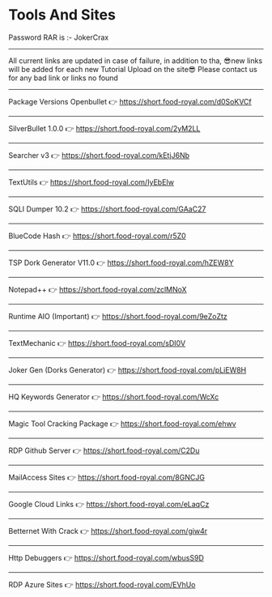 # Tools And Sites
Password RAR is :- JokerCrax
__ __ __ __ __ __ __ __ __ __ __ __ __ __ __ __ __ __ __ __ __ __ __
All current links are updated in case of failure,
in addition to tha,
😎new links will be added for each new Tutorial Upload on the site😎
Please contact us for any bad link or links no found
__ __ __ __ __ __ __ __ __ __ __ __ __ __ __ __ __ __ __ __ __ __ __
Package Versions Openbullet 👉 https://short.food-royal.com/d0SoKVCf
__ __ __ __ __ __ __ __ __ __ __ __ __ __ __ __ __ __ __ __ __ __ __
SilverBullet 1.0.0 👉 https://short.food-royal.com/2yM2LL
__ __ __ __ __ __ __ __ __ __ __ __ __ __ __ __ __ __ __ __ __ __ __
Searcher v3 👉 https://short.food-royal.com/kEtjJ6Nb
__ __ __ __ __ __ __ __ __ __ __ __ __ __ __ __ __ __ __ __ __ __ __
TextUtils 👉 https://short.food-royal.com/IyEbEIw
__ __ __ __ __ __ __ __ __ __ __ __ __ __ __ __ __ __ __ __ __ __ __
SQLI Dumper 10.2 👉 https://short.food-royal.com/GAaC27
__ __ __ __ __ __ __ __ __ __ __ __ __ __ __ __ __ __ __ __ __ __ __
BlueCode Hash 👉 https://short.food-royal.com/r5Z0
__ __ __ __ __ __ __ __ __ __ __ __ __ __ __ __ __ __ __ __ __ __ __
TSP Dork Generator V11.0 👉 https://short.food-royal.com/hZEW8Y
__ __ __ __ __ __ __ __ __ __ __ __ __ __ __ __ __ __ __ __ __ __ __
Notepad++ 👉 https://short.food-royal.com/zclMNoX
__ __ __ __ __ __ __ __ __ __ __ __ __ __ __ __ __ __ __ __ __ __ __
Runtime AIO (Important) 👉 https://short.food-royal.com/9eZoZtz
__ __ __ __ __ __ __ __ __ __ __ __ __ __ __ __ __ __ __ __ __ __ __
TextMechanic 👉 https://short.food-royal.com/sDI0V
__ __ __ __ __ __ __ __ __ __ __ __ __ __ __ __ __ __ __ __ __ __ __
Joker Gen (Dorks Generator) 👉 https://short.food-royal.com/pLiEW8H
__ __ __ __ __ __ __ __ __ __ __ __ __ __ __ __ __ __ __ __ __ __ __
HQ Keywords Generator 👉 https://short.food-royal.com/WcXc
__ __ __ __ __ __ __ __ __ __ __ __ __ __ __ __ __ __ __ __ __ __ __
Magic Tool Cracking Package 👉 https://short.food-royal.com/ehwv
__ __ __ __ __ __ __ __ __ __ __ __ __ __ __ __ __ __ __ __ __ __ __
RDP Github Server 👉 https://short.food-royal.com/C2Du
__ __ __ __ __ __ __ __ __ __ __ __ __ __ __ __ __ __ __ __ __ __ __
MailAccess Sites 👉 https://short.food-royal.com/8GNCJG
__ __ __ __ __ __ __ __ __ __ __ __ __ __ __ __ __ __ __ __ __ __ __
Google Cloud Links 👉 https://short.food-royal.com/eLaqCz
__ __ __ __ __ __ __ __ __ __ __ __ __ __ __ __ __ __ __ __ __ __ __
Betternet With Crack 👉 https://short.food-royal.com/giw4r
__ __ __ __ __ __ __ __ __ __ __ __ __ __ __ __ __ __ __ __ __ __ __
Http Debuggers 👉 https://short.food-royal.com/wbusS9D
__ __ __ __ __ __ __ __ __ __ __ __ __ __ __ __ __ __ __ __ __ __ __
RDP Azure Sites 👉 https://short.food-royal.com/EVhUo
